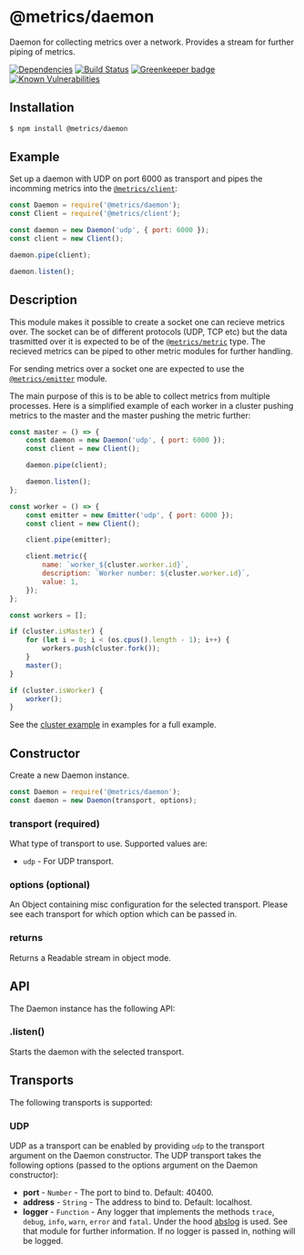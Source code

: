 # @metrics/daemon

Daemon for collecting metrics over a network. Provides a stream for further piping of metrics.

[![Dependencies](https://img.shields.io/david/metrics-js/daemon.svg?style=flat-square)](https://david-dm.org/metrics-js/daemon)
[![Build Status](http://img.shields.io/travis/metrics-js/daemon/master.svg?style=flat-square)](https://travis-ci.org/metrics-js/daemon)
[![Greenkeeper badge](https://badges.greenkeeper.io/metrics-js/daemon.svg?style=flat-square)](https://greenkeeper.io/)
[![Known Vulnerabilities](https://snyk.io/test/github/metrics-js/daemon/badge.svg?targetFile=package.json&style=flat-square)](https://snyk.io/test/github/metrics-js/daemon?targetFile=package.json)

## Installation

```bash
$ npm install @metrics/daemon
```

## Example

Set up a daemon with UDP on port 6000 as transport and pipes the incomming metrics into the [`@metrics/client`](https://github.com/metrics-js/client):

```js
const Daemon = require('@metrics/daemon');
const Client = require('@metrics/client');

const daemon = new Daemon('udp', { port: 6000 });
const client = new Client();

daemon.pipe(client);

daemon.listen();
```

## Description

This module makes it possible to create a socket one can recieve metrics over. The socket can
be of different protocols (UDP, TCP etc) but the data trasmitted over it is expected to be of
the [`@metrics/metric`](https://github.com/metrics-js/metric) type. The recieved metrics can
be piped to other metric modules for further handling.

For sending metrics over a socket one are expected to use the [`@metrics/emitter`](https://github.com/metrics-js/emitter) module.

The main purpose of this is to be able to collect metrics from multiple processes. Here is a
simplified example of each worker in a cluster pushing metrics to the master and the master
pushing the metric further:

```js
const master = () => {
    const daemon = new Daemon('udp', { port: 6000 });
    const client = new Client();

    daemon.pipe(client);

    daemon.listen();
};

const worker = () => {
    const emitter = new Emitter('udp', { port: 6000 });
    const client = new Client();

    client.pipe(emitter);

    client.metric({
        name: `worker_${cluster.worker.id}`,
        description: `Worker number: ${cluster.worker.id}`,
        value: 1,
    });
};

const workers = [];

if (cluster.isMaster) {
    for (let i = 0; i < (os.cpus().length - 1); i++) {
        workers.push(cluster.fork());
    }
    master();
}

if (cluster.isWorker) {
    worker();
}
```

See the [cluster example](https://github.com/metrics-js/daemon/tree/master/example/cluster.js)
in examples for a full example.

## Constructor

Create a new Daemon instance.

```js
const Daemon = require('@metrics/daemon');
const daemon = new Daemon(transport, options);
```

### transport (required)

What type of transport to use. Supported values are:

 * `udp` - For UDP transport.

### options (optional)

An Object containing misc configuration for the selected transport. Please see each
transport for which option which can be passed in.

### returns

Returns a Readable stream in object mode.

## API

The Daemon instance has the following API:

### .listen()

Starts the daemon with the selected transport.

## Transports

The following transports is supported:

### UDP

UDP as a transport can be enabled by providing `udp` to the transport argument on the
Daemon constructor. The UDP transport takes the following options (passed to the options
argument on the Daemon constructor):

 * **port** - `Number` - The port to bind to. Default: 40400.
 * **address** - `String` - The address to bind to. Default: localhost.
 * **logger** - `Function` - Any logger that implements the methods `trace`, `debug`, `info`, `warn`, `error` and `fatal`. Under the hood [abslog](https://www.npmjs.com/package/abslog) is used. See that module for further information. If no logger is passed in, nothing will be logged.
